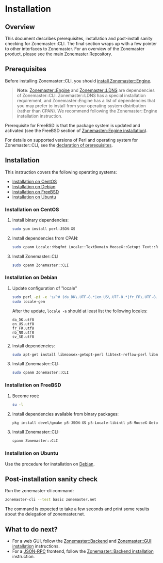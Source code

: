 # Installation

## Overview

This document describes prerequisites, installation and post-install sanity
checking for Zonemaster::CLI. The final section wraps up with a few pointer to
other interfaces to Zonemaster. For an overview of the Zonemaster product,
please see the [main Zonemaster Repository].


## Prerequisites

Before installing Zonemaster::CLI, you should [install Zonemaster::Engine][
Zonemaster::Engine installation].

> **Note:** [Zonemaster::Engine] and [Zonemaster::LDNS] are dependencies of
> Zonemaster::CLI. Zonemaster::LDNS has a special installation requirement,
> and Zonemaster::Engine has a list of dependencies that you may prefer to
> install from your operating system distribution (rather than CPAN).
> We recommend following the Zonemaster::Engine installation instruction.

Prerequisite for FreeBSD is that the package system is updated and activated
(see the FreeBSD section of [Zonemaster::Engine installation]).

For details on supported versions of Perl and operating system for
Zonemaster::CLI, see the [declaration of prerequisites].


## Installation

This instruction covers the following operating systems:

 * [Installation on CentOS]
 * [Installation on Debian]
 * [Installation on FreeBSD]
 * [Installation on Ubuntu]

### Installation on CentOS

1) Install binary dependencies:

   ```sh
   sudo yum install perl-JSON-XS
   ```

2) Install dependencies from CPAN:

   ```sh
   sudo cpanm Locale::Msgfmt Locale::TextDomain MooseX::Getopt Text::Reflow
   ```

3) Install Zonemaster::CLI 

   ```sh
   sudo cpanm Zonemaster::CLI
   ```


### Installation on Debian

1) Update configuration of "locale"

   ```sh
   sudo perl -pi -e 's/^# (da_DK\.UTF-8.*|en_US\.UTF-8.*|fr_FR\.UTF-8.*|nb_NO\.UTF-8.*|sv_SE\.UTF-8.*)/$1/' /etc/locale.gen
   sudo locale-gen
   ```

   After the update, `locale -a` should at least list the following locales:
   ```
   da_DK.utf8
   en_US.utf8
   fr_FR.utf8
   nb_NO.utf8
   sv_SE.utf8
   ```

2) Install dependencies:

   ```sh
   sudo apt-get install libmoosex-getopt-perl libtext-reflow-perl libmodule-install-perl
   ```

3) Install Zonemaster::CLI:

   ```sh
   sudo cpanm Zonemaster::CLI
   ```

### Installation on FreeBSD

1) Become root:

   ```sh
   su -l
   ```

2) Install dependencies available from binary packages:

   ```sh
   pkg install devel/gmake p5-JSON-XS p5-Locale-libintl p5-MooseX-Getopt p5-Text-Reflow
   ```

3) Install Zonemaster::CLI:

   ```sh
   cpanm Zonemaster::CLI
   ```


### Installation on Ubuntu

Use the procedure for installation on [Debian][Installation on Debian].


## Post-installation sanity check

Run the zonemaster-cli command:

```sh
zonemaster-cli --test basic zonemaster.net
```

The command is expected to take a few seconds and print some results about the delegation of zonemaster.net.


## What to do next?

 * For a web GUI, follow the [Zonemaster::Backend][Zonemaster::Backend
   installation] and [Zonemaster::GUI installation] instructions.
 * For a [JSON-RPC][JSON-RPC API] frontend, follow the [Zonemaster::Backend
   installation] instruction.

[Installation on CentOS]: #installation-on-centos
[Installation on Debian]: #installation-on-debian
[Installation on FreeBSD]: #installation-on-freebsd
[Installation on Ubuntu]: #installation-on-ubuntu

[Declaration of prerequisites]: https://github.com/zonemaster/zonemaster/blob/master/README.md#prerequisites
[JSON-RPC API]: https://github.com/zonemaster/zonemaster-backend/blob/master/docs/API.md
[Main Zonemaster repository]: https://github.com/zonemaster/zonemaster/blob/master/README.md
[Zonemaster::Backend installation]: https://github.com/zonemaster/zonemaster-backend/blob/master/docs/Installation.md
[Zonemaster::Engine installation]: https://github.com/zonemaster/zonemaster-engine/blob/master/docs/Installation.md
[Zonemaster::Engine]: https://github.com/zonemaster/zonemaster-engine/blob/master/README.md
[Zonemaster::GUI installation]: https://github.com/zonemaster/zonemaster-gui/blob/master/docs/Installation.md
[Zonemaster::LDNS]: https://github.com/zonemaster/zonemaster-ldns/blob/master/README.md

